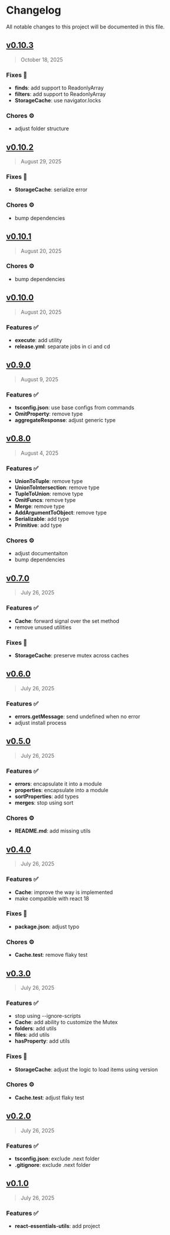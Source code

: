 # Changelog

All notable changes to this project will be documented in this file.

## [v0.10.3](https://github.com/agusmgarcia/react-essentials/tree/@agusmgarcia/react-essentials-utils@v0.10.3)

> October 18, 2025

### Fixes 🎯

- **finds**: add support to ReadonlyArray
- **filters**: add support to ReadonlyArray
- **StorageCache**: use navigator.locks

### Chores ⚙️

- adjust folder structure

## [v0.10.2](https://github.com/agusmgarcia/react-essentials/tree/@agusmgarcia/react-essentials-utils@v0.10.2)

> August 29, 2025

### Fixes 🎯

- **StorageCache**: serialize error

### Chores ⚙️

- bump dependencies

## [v0.10.1](https://github.com/agusmgarcia/react-essentials/tree/@agusmgarcia/react-essentials-utils@v0.10.1)

> August 20, 2025

### Chores ⚙️

- bump dependencies

## [v0.10.0](https://github.com/agusmgarcia/react-essentials/tree/@agusmgarcia/react-essentials-utils@v0.10.0)

> August 20, 2025

### Features ✅

- **execute**: add utility
- **release.yml**: separate jobs in ci and cd

## [v0.9.0](https://github.com/agusmgarcia/react-essentials/tree/@agusmgarcia/react-essentials-utils@v0.9.0)

> August 9, 2025

### Features ✅

- **tsconfig.json**: use base configs from commands
- **OmitProperty**: remove type
- **aggregateResponse**: adjust generic type

## [v0.8.0](https://github.com/agusmgarcia/react-essentials/tree/@agusmgarcia/react-essentials-utils@v0.8.0)

> August 4, 2025

### Features ✅

- **UnionToTuple**: remove type
- **UnionToIntersection**: remove type
- **TupleToUnion**: remove type
- **OmitFuncs**: remove type
- **Merge**: remove type
- **AddArgumentToObject**: remove type
- **Serializable**: add type
- **Primitive**: add type

### Chores ⚙️

- adjust documentaiton
- bump dependencies

## [v0.7.0](https://github.com/agusmgarcia/react-essentials/tree/@agusmgarcia/react-essentials-utils@v0.7.0)

> July 26, 2025

### Features ✅

- **Cache**: forward signal over the set method
- remove unused utilities

### Fixes 🎯

- **StorageCache**: preserve mutex across caches

## [v0.6.0](https://github.com/agusmgarcia/react-essentials/tree/@agusmgarcia/react-essentials-utils@v0.6.0)

> July 26, 2025

### Features ✅

- **errors.getMessage**: send undefined when no error
- adjust install process

## [v0.5.0](https://github.com/agusmgarcia/react-essentials/tree/@agusmgarcia/react-essentials-utils@v0.5.0)

> July 26, 2025

### Features ✅

- **errors**: encapsulate it into a module
- **properties**: encapsulate into a module
- **sortProperties**: add types
- **merges**: stop using sort

### Chores ⚙️

- **README.md**: add missing utils

## [v0.4.0](https://github.com/agusmgarcia/react-essentials/tree/@agusmgarcia/react-essentials-utils@v0.4.0)

> July 26, 2025

### Features ✅

- **Cache**: improve the way is implemented
- make compatible with react 18

### Fixes 🎯

- **package.json**: adjust typo

### Chores ⚙️

- **Cache.test**: remove flaky test

## [v0.3.0](https://github.com/agusmgarcia/react-essentials/tree/@agusmgarcia/react-essentials-utils@v0.3.0)

> July 26, 2025

### Features ✅

- stop using --ignore-scripts
- **Cache**: add ability to customize the Mutex
- **folders**: add utils
- **files**: add utils
- **hasProperty**: add utils

### Fixes 🎯

- **StorageCache**: adjust the logic to load items using version

### Chores ⚙️

- **Cache.test**: adjust flaky test

## [v0.2.0](https://github.com/agusmgarcia/react-essentials/tree/@agusmgarcia/react-essentials-utils@v0.2.0)

> July 26, 2025

### Features ✅

- **tsconfig.json**: exclude .next folder
- **.gitignore**: exclude .next folder

## [v0.1.0](https://github.com/agusmgarcia/react-essentials/tree/@agusmgarcia/react-essentials-utils@v0.1.0)

> July 26, 2025

### Features ✅

- **react-essentials-utils**: add project
